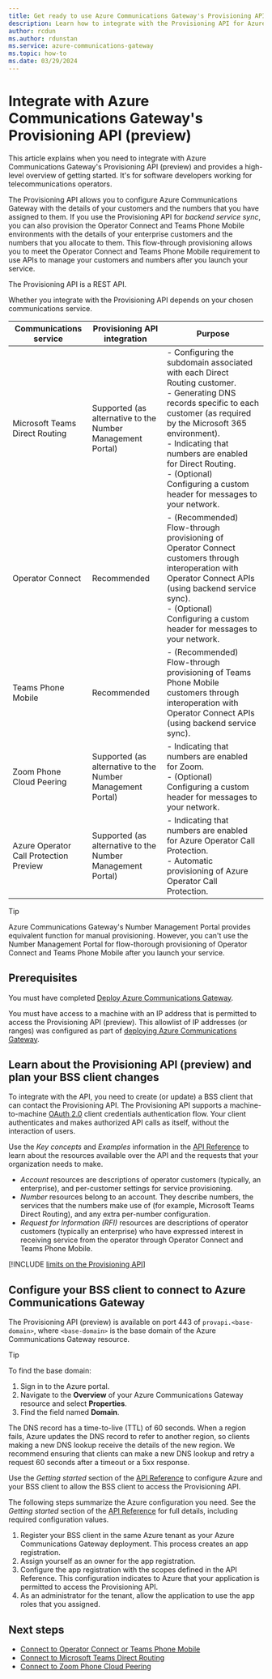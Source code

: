 ```yaml
---
title: Get ready to use Azure Communications Gateway's Provisioning API
description: Learn how to integrate with the Provisioning API for Azure Communications Gateway. The Provisioning API allows you to configure customers and associated numbers.
author: rcdun
ms.author: rdunstan
ms.service: azure-communications-gateway
ms.topic: how-to
ms.date: 03/29/2024
---
```


# Integrate with Azure Communications Gateway's Provisioning API (preview)

This article explains when you need to integrate with Azure Communications Gateway's Provisioning API (preview) and provides a high-level overview of getting started. It's for software developers working for telecommunications operators.

The Provisioning API allows you to configure Azure Communications Gateway with the details of your customers and the numbers that you have assigned to them. If you use the Provisioning API for *backend service sync*, you can also provision the Operator Connect and Teams Phone Mobile environments with the details of your enterprise customers and the numbers that you allocate to them. This flow-through provisioning allows you to meet the Operator Connect and Teams Phone Mobile requirement to use APIs to manage your customers and numbers after you launch your service.

 The Provisioning API is a REST API.

Whether you integrate with the Provisioning API depends on your chosen communications service.

|Communications service  |Provisioning API integration  |Purpose  |
|---------|---------|---------|
|Microsoft Teams Direct Routing |Supported (as alternative to the Number Management Portal) |- Configuring the subdomain associated with each Direct Routing customer.<br>- Generating DNS records specific to each customer (as required by the Microsoft 365 environment).<br>- Indicating that numbers are enabled for Direct Routing.<br>- (Optional) Configuring a custom header for messages to your network.|
|Operator Connect|Recommended|- (Recommended) Flow-through provisioning of Operator Connect customers through interoperation with Operator Connect APIs  (using backend service sync). <br>- (Optional) Configuring a custom header for messages to your network. |
|Teams Phone Mobile|Recommended|- (Recommended) Flow-through provisioning of Teams Phone Mobile customers through interoperation with Operator Connect APIs (using backend service sync). |
|Zoom Phone Cloud Peering |Supported (as alternative to the Number Management Portal) |- Indicating that numbers are enabled for Zoom. <br>- (Optional) Configuring a custom header for messages to your network.|
| Azure Operator Call Protection Preview |Supported (as alternative to the Number Management Portal) |-  Indicating that numbers are enabled for Azure Operator Call Protection.<br> - Automatic provisioning of Azure Operator Call Protection. |

> [!TIP]
> Azure Communications Gateway's Number Management Portal provides equivalent function for manual provisioning. However, you can't use the Number Management Portal for flow-thorough provisioning of Operator Connect and Teams Phone Mobile after you launch your service.

## Prerequisites

You must have completed [Deploy Azure Communications Gateway](deploy.md).

You must have access to a machine with an IP address that is permitted to access the Provisioning API (preview). This allowlist of IP addresses (or ranges) was configured as part of [deploying Azure Communications Gateway](deploy.md#create-an-azure-communications-gateway-resource).

## Learn about the Provisioning API (preview) and plan your BSS client changes

To integrate with the API, you need to create (or update) a BSS client that can contact the Provisioning API. The Provisioning API supports a machine-to-machine [OAuth 2.0](/azure/active-directory/develop/v2-protocols) client credentials authentication flow. Your client authenticates and makes authorized API calls as itself, without the interaction of users.

Use the *Key concepts* and *Examples* information in the [API Reference](/rest/api/voiceservices) to learn about the resources available over the API and the requests that your organization needs to make.

- *Account* resources are descriptions of operator customers (typically, an enterprise), and per-customer settings for service provisioning.
- *Number* resources belong to an account. They describe numbers, the services that the numbers make use of (for example, Microsoft Teams Direct Routing), and any extra per-number configuration.
- *Request for Information (RFI)* resources are descriptions of operator customers (typically an enterprise) who have expressed interest in receiving service from the operator through Operator Connect and Teams Phone Mobile.

[!INCLUDE [limits on the Provisioning API](includes/communications-gateway-provisioning-api-restrictions.md)]

## Configure your BSS client to connect to Azure Communications Gateway

The Provisioning API (preview) is available on port 443 of `provapi.<base-domain>`, where `<base-domain>` is the base domain of the Azure Communications Gateway resource.

> [!TIP]
> To find the base domain:
> 1. Sign in to the Azure portal.
> 1. Navigate to the **Overview** of your Azure Communications Gateway resource and select **Properties**.
> 1. Find the field named **Domain**.

The DNS record has a time-to-live (TTL) of 60 seconds. When a region fails, Azure updates the DNS record to refer to another region, so clients making a new DNS lookup receive the details of the new region. We recommend ensuring that clients can make a new DNS lookup and retry a request 60 seconds after a timeout or a 5xx response.

Use the *Getting started* section of the [API Reference](/rest/api/voiceservices#getting-started) to configure Azure and your BSS client to allow the BSS client to access the Provisioning API.

The following steps summarize the Azure configuration you need. See the *Getting started* section of the [API Reference](/rest/api/voiceservices) for full details, including required configuration values.

1. Register your BSS client in the same Azure tenant as your Azure Communications Gateway deployment. This process creates an app registration.
1. Assign yourself as an owner for the app registration.
1. Configure the app registration with the scopes defined in the API Reference. This configuration indicates to Azure that your application is permitted to access the Provisioning API.
1. As an administrator for the tenant, allow the application to use the app roles that you assigned.

## Next steps

- [Connect to Operator Connect or Teams Phone Mobile](connect-operator-connect.md)
- [Connect to Microsoft Teams Direct Routing](connect-teams-direct-routing.md)
- [Connect to Zoom Phone Cloud Peering](connect-zoom.md)
